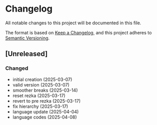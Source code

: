 # Changelog

All notable changes to this project will be documented in this file.

The format is based on [Keep a Changelog](https://keepachangelog.com/en/1.0.0/),
and this project adheres to [Semantic Versioning](https://semver.org/spec/v2.0.0.html).


## [Unreleased]

### Changed
- initial creation (2025-03-07)
- valid version (2025-03-07)
- smoother breaks (2025-03-14)
- reset rezka (2025-03-17)
- revert to pre rezka (2025-03-17)
- fix hierarchy (2025-03-17)
- language update (2025-04-04)
- language codes (2025-04-08)
